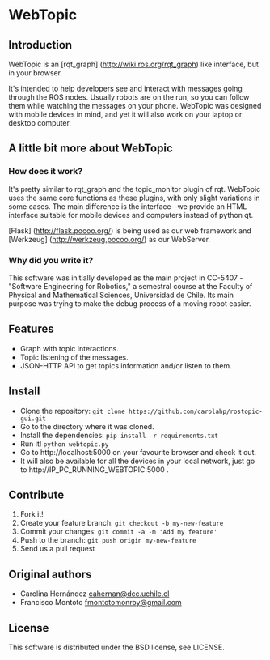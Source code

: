 # WebTopic
## Introduction
WebTopic is an [rqt_graph] (http://wiki.ros.org/rqt_graph) like interface, but in your browser.

It's intended to help developers see and interact with messages going through the ROS nodes. Usually robots are on the run, so you can follow them while watching the messages on your phone. WebTopic was designed with mobile devices in mind, and yet it will also work on your laptop or desktop computer.

## A little bit more about WebTopic
### How does it work?
It's pretty similar to rqt_graph and the topic_monitor plugin of rqt. WebTopic uses the same core functions as these plugins, with only slight variations in some cases. The main difference is the interface--we provide an HTML interface suitable for mobile devices and computers instead of python qt.

[Flask] (http://flask.pocoo.org/) is being used as our web framework and [Werkzeug] (http://werkzeug.pocoo.org/) as our WebServer. 

### Why did you write it?
This software was initially developed as the main project in CC-5407 - "Software Engineering for Robotics," a semestral course at the Faculty of Physical and Mathematical Sciences, Universidad de Chile. Its main purpose was trying to make the debug process of a moving robot easier.

## Features
* Graph with topic interactions.
* Topic listening of the messages.
* JSON-HTTP API to get topics information and/or listen to them.

## Install
- Clone the repository: `git clone https://github.com/carolahp/rostopic-gui.git`
- Go to the directory where it was cloned.
- Install the dependencies: `pip install -r requirements.txt`
- Run it! `python webtopic.py`
- Go to http://localhost:5000 on your favourite browser and check it out.
- It will also be available for all the devices in your local network, just go to http://IP_PC_RUNNING_WEBTOPIC:5000 . 

## Contribute
1. Fork it!
2. Create your feature branch: `git checkout -b my-new-feature`
3. Commit your changes: `git commit -a -m 'Add my feature'`
4. Push to the branch: `git push origin my-new-feature`
5. Send us a pull request

## Original authors
* Carolina Hernández <cahernan@dcc.uchile.cl>
* Francisco Montoto <fmontotomonroy@gmail.com>

## License
This software is distributed under the BSD license, see LICENSE.
